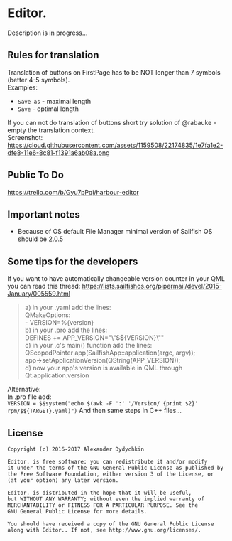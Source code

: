 # Editor.
Description is in progress...

Rules for translation
---------------------
Translation of buttons on FirstPage has to be NOT longer than 7 symbols (better 4-5 symbols).  
Examples:
- `Save as` - maximal length
- `Save` - optimal length  
  
If you can not do translation of buttons short try solution of @rabauke - empty the translation context.  
Screenshot: https://cloud.githubusercontent.com/assets/1159508/22174835/1e7fa1e2-dfe8-11e6-8c81-f1391a6ab08a.png

Public To Do
------------
https://trello.com/b/Gyu7pPqi/harbour-editor

Important notes
---------------
- Because of OS default File Manager minimal version of Sailfish OS should be 2.0.5 

Some tips for the developers
----------------------------

If you want to have automatically changeable version counter in your QML you can read this thread:
https://lists.sailfishos.org/pipermail/devel/2015-January/005559.html

>a) in your .yaml add the lines:  
QMakeOptions:  
\- VERSION=%{version}  
b) in your .pro add the lines:  
DEFINES += APP_VERSION=\"\\\"$${VERSION}\\\"\"  
c) in your .c's main() function add the lines:  
QScopedPointer<QGuiApplication> app(SailfishApp::application(argc, argv));  
app->setApplicationVersion(QString(APP_VERSION));  
d) now your app's version is available in QML through  
Qt.application.version  
  
Alternative:  
In .pro file add:  
`VERSION = $$system("echo $(awk -F ':' '/Version/ {print $2}' rpm/$${TARGET}.yaml)")`
And then same steps in C++ files...
  
License
-------

    Copyright (c) 2016-2017 Alexander Dydychkin

    Editor. is free software: you can redistribute it and/or modify
    it under the terms of the GNU General Public License as published by
    the Free Software Foundation, either version 3 of the License, or
    (at your option) any later version.

    Editor. is distributed in the hope that it will be useful,
    but WITHOUT ANY WARRANTY; without even the implied warranty of
    MERCHANTABILITY or FITNESS FOR A PARTICULAR PURPOSE. See the
    GNU General Public License for more details.

    You should have received a copy of the GNU General Public License
    along with Editor.. If not, see http://www.gnu.org/licenses/.
